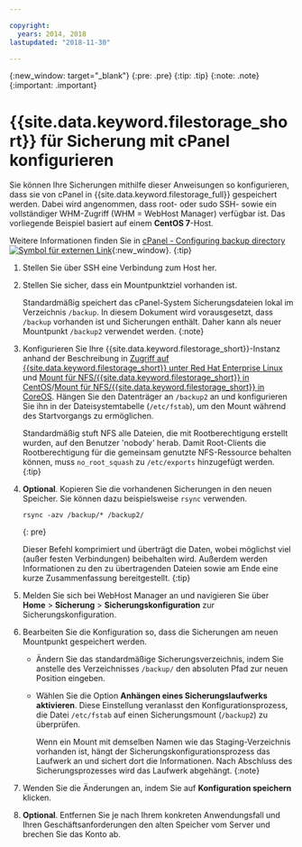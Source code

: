 ```yaml
---

copyright:
  years: 2014, 2018
lastupdated: "2018-11-30"

---
```

{:new_window: target="_blank"}
{:pre: .pre}
{:tip: .tip}
{:note: .note}
{:important: .important}

# {{site.data.keyword.filestorage_short}} für Sicherung mit cPanel konfigurieren

Sie können Ihre Sicherungen mithilfe dieser Anweisungen so konfigurieren, dass sie von cPanel in {{site.data.keyword.filestorage_full}} gespeichert werden. Dabei wird angenommen, dass root- oder sudo SSH- sowie ein vollständiger WHM-Zugriff (WHM = WebHost Manager) verfügbar ist. Das vorliegende Beispiel basiert auf einem **CentOS 7**-Host.

Weitere Informationen finden Sie in [cPanel - Configuring backup directory ![Symbol für externen Link](../../icons/launch-glyph.svg "Symbol für externen Link")](https://docs.cpanel.net/display/68Docs/Backup+Configuration#BackupConfiguration-ConfigureBackupDirectory){:new_window}.
{:tip}

1. Stellen Sie über SSH eine Verbindung zum Host her.
2. Stellen Sie sicher, dass ein Mountpunktziel vorhanden ist. <br />

   Standardmäßig speichert das cPanel-System Sicherungsdateien lokal im Verzeichnis `/backup`. In diesem Dokument wird vorausgesetzt, dass `/backup` vorhanden ist und Sicherungen enthält. Daher kann als neuer Mountpunkt `/backup2` verwendet werden.
   {:note}

3. Konfigurieren Sie Ihre {{site.data.keyword.filestorage_short}}-Instanz anhand der Beschreibung in [Zugriff auf {{site.data.keyword.filestorage_short}} unter Red Hat Enterprise Linux](accessing-file-storage-linux.html) und [Mount für NFS/{{site.data.keyword.filestorage_short}} in CentOS](mounting-nsf-file-storage.html)/[Mount für NFS/{{site.data.keyword.filestorage_short}} in CoreOS](mounting-storage-coreos.html). Hängen Sie den Datenträger an `/backup2` an und konfigurieren Sie ihn in der Dateisystemtabelle (`/etc/fstab`), um den Mount während des Startvorgangs zu ermöglichen. <br />

   Standardmäßig stuft NFS alle Dateien, die mit Rootberechtigung erstellt wurden, auf den Benutzer 'nobody' herab. Damit Root-Clients die Rootberechtigung für die gemeinsam genutzte NFS-Ressource behalten können, muss `no_root_squash` zu `/etc/exports` hinzugefügt werden.
   {:tip}

4. **Optional**. Kopieren Sie die vorhandenen Sicherungen in den neuen Speicher. Sie können dazu beispielsweise `rsync` verwenden.
   ```
   rsync -azv /backup/* /backup2/
   ```
   {: pre}

    Dieser Befehl komprimiert und überträgt die Daten, wobei möglichst viel (außer festen Verbindungen) beibehalten wird. Außerdem werden Informationen zu den zu übertragenden Dateien sowie am Ende eine kurze Zusammenfassung bereitgestellt.
    {:tip}

5. Melden Sie sich bei WebHost Manager an und navigieren Sie über **Home** > **Sicherung** > **Sicherungskonfiguration** zur Sicherungskonfiguration.

6. Bearbeiten Sie die Konfiguration so, dass die Sicherungen am neuen Mountpunkt gespeichert werden.
    - Ändern Sie das standardmäßige Sicherungsverzeichnis, indem Sie anstelle des Verzeichnisses `/backup/` den absoluten Pfad zur neuen Position eingeben.
    - Wählen Sie die Option **Anhängen eines Sicherungslaufwerks aktivieren**. Diese Einstellung veranlasst den Konfigurationsprozess, die Datei `/etc/fstab` auf einen Sicherungsmount (`/backup2`) zu überprüfen. <br />

      Wenn ein Mount mit demselben Namen wie das Staging-Verzeichnis vorhanden ist, hängt der Sicherungskonfigurationsprozess das Laufwerk an und sichert dort die Informationen. Nach Abschluss des Sicherungsprozesses wird das Laufwerk abgehängt.
      {:note}
7. Wenden Sie die Änderungen an, indem Sie auf **Konfiguration speichern** klicken.
8. **Optional**. Entfernen Sie je nach Ihrem konkreten Anwendungsfall und Ihren Geschäftsanforderungen den alten Speicher vom Server und brechen Sie das Konto ab.
